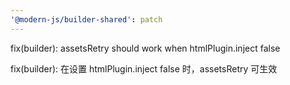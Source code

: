 ```yaml
---
'@modern-js/builder-shared': patch
---
```


fix(builder): assetsRetry should work when htmlPlugin.inject false

fix(builder): 在设置 htmlPlugin.inject false 时，assetsRetry 可生效
